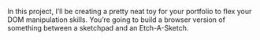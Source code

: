 In this project, I’ll be creating a pretty neat toy for your portfolio to flex your DOM manipulation skills. You’re going to build a browser version of something between a sketchpad and an Etch-A-Sketch.